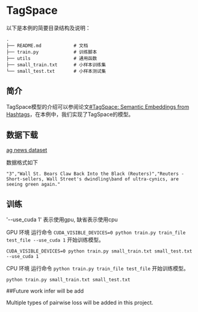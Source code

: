 # TagSpace

以下是本例的简要目录结构及说明：

```text
.
├── README.md            # 文档
├── train.py             # 训练脚本
├── utils                # 通用函数
├── small_train.txt      # 小样本训练集
└── small_test.txt       # 小样本测试集

```


## 简介

TagSpace模型的介绍可以参阅论文[#TagSpace: Semantic Embeddings from Hashtags](https://research.fb.com/publications/tagspace-semantic-embeddings-from-hashtags/)，在本例中，我们实现了TagSpace的模型。
## 数据下载

[ag news dataset](https://github.com/mhjabreel/CharCNN/tree/master/data/ag_news_csv)

数据格式如下

```
"3","Wall St. Bears Claw Back Into the Black (Reuters)","Reuters - Short-sellers, Wall Street's dwindling\band of ultra-cynics, are seeing green again."
```


## 训练
'--use_cuda 1' 表示使用gpu, 缺省表示使用cpu 

GPU 环境
运行命令 `CUDA_VISIBLE_DEVICES=0 python train.py train_file test_file --use_cuda 1` 开始训练模型。
```
CUDA_VISIBLE_DEVICES=0 python train.py small_train.txt small_test.txt --use_cuda 1
```
CPU 环境
运行命令 `python train.py train_file test_file` 开始训练模型。
```
python train.py small_train.txt small_test.txt
```

##Future work
infer will be add

Multiple types of pairwise loss will be added in this project.


